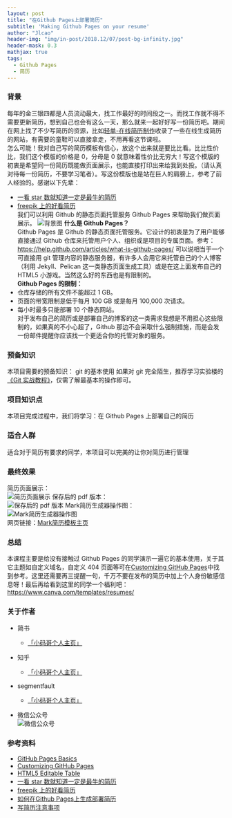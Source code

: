 ```yaml
---
layout: post
title: "在Github Pages上部署简历"
subtitle: 'Making Github Pages on your resume'
author: "Jlcao"
header-img: "img/in-post/2018.12/07/post-bg-infinity.jpg"
header-mask: 0.3
mathjax: true
tags:
  - Github Pages
  - 简历
---
```

### 背景
每年的金三银四都是人员流动最大，找工作最好的时间段之一。而找工作就不得不需要更新简历，想到自己也会有这么一天，那么就来一起好好写一份简历吧。期间在网上找了不少写简历的资源，比如[轻单-在线简历制作](https://qdan.me/list/VUR-PAX01x8Skk0F)收录了一些在线生成简历的网站，有需要的童鞋可以直接拿走，不用再看这节课啦。<br>
怎么可能！我对自己写的简历模板有信心，放这个出来就是要比比看。比比性价比，我们这个模版的价格是 0，分母是 0 就意味着性价比无穷大！写这个模版的初衷是希望同一份简历既能做页面展示，也能直接打印出来给我到处投。（请认真对待每一份简历，不要学习笔者）。写这份模版也是站在巨人的肩膀上，参考了前人经验的。感谢以下先辈：
* [一看 star 数就知道一定是最牛的简历](https://github.com/DIYgod/Resume)
* [freepik 上的好看简历](https://www.freepik.com/free-psd/editable-cv-format-download_716578.htm)
<br>我们可以利用 Github 的静态页面托管服务 Github Pages 来帮助我们做页面展示。
![背景图](https://raw.githubusercontent.com/caojiele/resume/master/img-folder/bd-show0.png)
**什么是 Github Pages？**<br>
Github Pages 是 Github 的静态页面托管服务。它设计的初衷是为了用户能够直接通过 Github 仓库来托管用户个人、组织或是项目的专属页面。参考：https://help.github.com/articles/what-is-github-pages/
可以说相当于一个可直接用 git 管理内容的静态服务器，有许多人会用它来托管自己的个人博客（利用 Jekyll、Pelican 这一类静态页面生成工具）或是在这上面发布自己的 HTML5 小游戏。当然这么好的东西也是有限制的。
<br>**Github Pages 的限制：**
* 仓库存储的所有文件不能超过 1 GB。
* 页面的带宽限制是低于每月 100 GB 或是每月 100,000 次请求。
* 每小时最多只能部署 10 个静态网站。<br>
对于发布自己的简历或是部署自己的博客的这一类需求我想是不用担心这些限制的，如果真的不小心超了，Github 那边不会采取什么强制措施，而是会发一份邮件提醒你应该找一个更适合你的托管对象的服务。
### 预备知识
本项目需要的预备知识：
git 的基本使用
如果对 git 完全陌生，推荐学习实验楼的[《Git 实战教程》](https://www.shiyanlou.com/courses/4)，仅需了解最基本的操作即可。
### 项目知识点
本项目完成过程中，我们将学习：在 Github Pages 上部署自己的简历
### 适合人群
适合对于简历有要求的同学，本项目可以完美的让你对简历进行管理
### 最终效果
简历页面展示： 
<br>![简历页面展示](https://raw.githubusercontent.com/caojiele/resume/master/img-folder/bd_show3.png)
保存后的 pdf 版本：
<br>![保存后的 pdf 版本](https://raw.githubusercontent.com/caojiele/resume/master/img-folder/bd_show4.png) 
Mark简历生成器操作图：
<br>![Mark简历生成器操作图](https://raw.githubusercontent.com/caojiele/resume/master/img-folder/Dynamic_figure2.gif)
<br>网页链接：[Mark简历模板主页](http://caojiele.com/resume/)
### 总结
本课程主要是给没有接触过 Github Pages 的同学演示一遍它的基本使用，关于其它主题如自定义域名，自定义 404 页面等可在[Customizing GitHub Pages](https://help.github.com/categories/customizing-github-pages/)中找到参考。这里还需要再三提醒一句，千万不要在发布的简历中加上个人身份敏感信息呀！最后再给看到这里的同学一个福利吧：https://www.canva.com/templates/resumes/
### 关于作者
- 简书
    - [「小码哥个人主页」](https://www.jianshu.com/u/faa01fa59ea3)

- 知乎
    - [「小码哥个人主页」](https://www.zhihu.com/people/wang-le-6-62/activities)

- segmentfault
    - [「小码哥个人主页」](https://segmentfault.com/u/xiaomage_5c10d17d26987)
- 微信公众号    
 ![微信公众号](https://raw.githubusercontent.com/caojiele/resume/master/img-folder/qrcode.jpg)
### 参考资料
* [GitHub Pages Basics](https://help.github.com/categories/github-pages-basics/)
* [Customizing GitHub Pages](https://help.github.com/categories/customizing-github-pages/)
* [HTML5 Editable Table](https://codepen.io/ashblue/pen/mCtuA)
* [一看 star 数就知道一定是最牛的简历](https://github.com/DIYgod/Resume)
* [freepik 上的好看简历](https://www.freepik.com/free-psd/editable-cv-format-download_716578.htm)
* [如何在Github Pages上生成部署简历](https://www.jianshu.com/p/d95443bfdf75)
* [写简历注意事项](https://note.youdao.com/share/?id=a097d9dedfc367e44e8a5840bc250a96&type=note#/)

